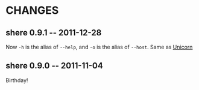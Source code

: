 # CHANGES

## shere 0.9.1 -- 2011-12-28

Now `-h` is the alias of `--help`, and `-o` is the alias of `--host`.
Same as [Unicorn](http://unicorn.bogomips.org/)

## shere 0.9.0 -- 2011-11-04

Birthday!

